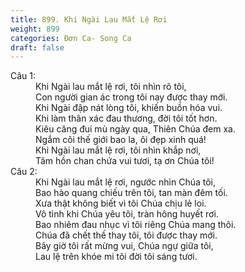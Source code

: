 ```yaml
---
title: 899. Khi Ngài Lau Mắt Lệ Rơi
weight: 899
categories: Đơn Ca- Song Ca
draft: false
---
```

<dl><dt>Câu 1:</dt><dd data-verse="1">Khi Ngài lau mắt lệ rơi, tôi nhìn rõ tôi, <br/>Con người gian ác trong tôi nay được thay mới. <br/>Khi Ngài đập nát lòng tôi, khiến buồn hóa vui. <br/>Khi làm thân xác đau thương, đời tôi tốt hơn. <br/>Kiêu căng đui mù ngày qua, Thiên Chúa đem xa. <br/>Ngắm cõi thế giới bao la, ôi đẹp xinh quá! <br/>Khi Ngài lau mắt lệ rơi, tôi nhìn khắp nơi, <br/>Tâm hồn chan chứa vui tươi, tạ ơn Chúa tôi! </dd><dt>Câu 2:</dt><dd data-verse="2">Khi Ngài lau mắt lệ rơi, ngước nhìn Chúa tôi, <br/>Bao hào quang chiếu trên tôi, tan màn đêm tối. <br/>Xưa thật không biết vì tôi Chúa chịu lẻ loi. <br/>Vô tình khi Chúa yêu tôi, tràn hông huyết rơi. <br/>Bao nhiêm đau nhục vì tôi riêng Chúa mang thôi. <br/>Chúa đã chết thế thay tôi, tôi được thay mới. <br/>Bây giờ tôi rất mừng vui, Chúa ngự giữa tôi, <br/>Lau lệ trên khóe mi tôi đời tôi sáng tươi. </dd></dl>